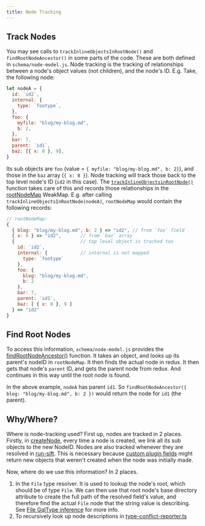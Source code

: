 ```yaml
---
title: Node Tracking
---
```


## Track Nodes

You may see calls to `trackInlineObjectsInRootNode()` and `findRootNodeAncestor()` in some parts of the code. These are both defined in `schema/node-model.js`. Node tracking is the tracking of relationships between a node's object values (not children), and the node's ID. E.g. Take, the following node:

```javascript
let nodeA = {
  id: `id2`,
  internal: {
    type: `footype`,
  },
  foo: {
    myfile: "blog/my-blog.md",
    b: 2,
  },
  bar: 7,
  parent: `id1`,
  baz: [{ x: 8 }, 9],
}
```

Its sub objects are `foo` (value = `{ myfile: "blog/my-blog.md", b: 2}`), and those in the `baz` array (`{ x: 8 }`). Node tracking will track those back to the top level node's ID (`id2` in this case). The [`trackInlineObjectsinRootNode()`](https://github.com/gatsbyjs/gatsby/blob/master/packages/gatsby/src/schema/node-model.js#L410) function takes care of this and records those relationships in the [rootNodeMap](https://github.com/gatsbyjs/gatsby/blob/master/packages/gatsby/src/schema/node-model.js#L69) WeakMap. E.g. after calling `trackInlineObjectsInRootNode(nodeA)`, `rootNodeMap` would contain the following records:

```javascript
// rootNodeMap:
{
  { blog: "blog/my-blog.md", b: 2 } => "id2", // from `foo` field
  { x: 8 } => "id2",       // from `baz` array
  {                        // top level object is tracked too
    id: `id2`,
    internal: {            // internal is not mapped
      type: `footype`
    },
    foo: {
      blog: "blog/my-blog.md",
      b: 2
    },
    bar: 7,
    parent: `id1`,
    baz: [ { x: 8 }, 9 ]
  } => "id2"
}
```

## Find Root Nodes

To access this information, `schema/node-model.js` provides the [findRootNodeAncestor()](https://github.com/gatsbyjs/gatsby/blob/master/packages/gatsby/src/schema/node-model.js#L403) function. It takes an object, and looks up its parent's nodeID in `rootNodeMap`. It then finds the actual node in redux. It then gets that node's `parent` ID, and gets the parent node from redux. And continues in this way until the root node is found.

In the above example, `nodeA` has parent `id1`. So `findRootNodeAncestor({ blog: "blog/my-blog.md", b: 2 })` would return the node for `id1` (the parent).

## Why/Where?

Where is node-tracking used? First up, nodes are tracked in 2 places. Firstly, in [createNode](https://github.com/gatsbyjs/gatsby/blob/master/packages/gatsby/src/redux/actions/public.js#L694), every time a node is created, we link all its sub objects to the new NodeID. Nodes are also tracked whenever they are resolved in [run-sift](/docs/schema-sift/#3-resolve-inner-query-fields-on-all-nodes). This is necessary because [custom plugin fields](/docs/schema-input-gql/#inferring-input-filters-from-plugin-fields/) might return new objects that weren't created when the node was initially made.

Now, where do we use this information? In 2 places.

1. In the `File` type resolver. It is used to lookup the node's root, which should be of type `File`. We can then use that root node's base directory attribute to create the full path of the resolved field's value, and therefore find the actual `File` node that the string value is describing. See [File GqlType inference](/docs/schema-gql-type/#file-types) for more info.
2. To recursively look up node descriptions in [type-conflict-reporter.ts](https://github.com/gatsbyjs/gatsby/blob/master/packages/gatsby/src/schema/infer/type-conflict-reporter.ts)

